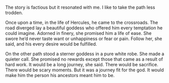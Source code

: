 The story is factious but it resonated with me. I like to take the path less trodden.

Once upon a time, in the life of Hercules, he came to the crossroads. The road diverged lay a beautiful goddess who offered him every temptation he could imagine. Adorned in finery, she promised him a life of ease. She swore he’d never taste want or unhappiness or fear or pain. Follow her, she said, and his every desire would be fulfilled.

On the other path stood a sterner goddess in a pure white robe. She made a quieter call. She promised no rewards except those that came as a result of hard work. It would be a long journey, she said. There would be sacrifice. There would be scary moments. But it was a journey fit for the god. It would make him the person his ancestors meant him to be.